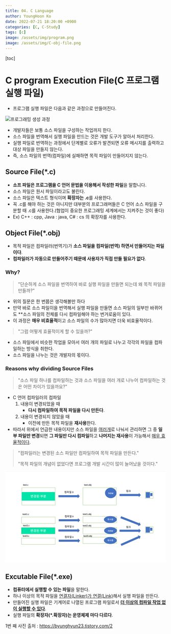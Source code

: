 ```yaml
---
title: 04. C Language
author: YoungHoon Ko
date: 2022-07-21 18:20:00 +0900
categories: [C, C-Study]
tags: [c]
image: /assets/img/program.png
image: /assets/img/C-obj-file.png
---
```


[toc]

# C program Execution File(C 프로그램 실행 파일)

- 프로그램 실행 파일은 다음과 같은 과정으로 만들어진다.

![프로그래밍 생성 과정](/assets/img/program.png)

- 개발자들은 보통 소스 파일을 구성하는 작업까지 한다.
- 소스 파일을 번역해서 실행 파일을 만드는 것은 개발 도구가 알아서 처리한다.
- 실행 파일로 번역하는 과정에서 단계별로 오류가 발견되면 오류 메시지를 출력하고 대상 파일을 만들지 않는다.
- 즉, 소스 파일의 번역(컴파일)에 실패하면 목적 파일이 만들어지지 않는다.

## Source File(*.c)

- **소프 파일은 프로그램을 C 언어 문법을 이용해서 작성한 파일**을 말합니다.
- 소스 파일은 원시 파일이라고도 불린다.
- 소스 파일은 텍스트 형식이며 **확장자는 .c**를 사용한다.
- 꼭 .c를 해야 하는 것은  아니지만 대부분의 프로그래머들은  C 언어 소스 파일을 구분할 때 .c를 사용한다.(협업이 중요한 프로그래밍 세계에서는 지켜주는 것이 좋다)
- Ex) C++ : cpp,  Java : java, C# : cs 의 확장자를 사용한다.

## Object File(*.obj)

- 목적 파일은 컴파일러(번역기)가 **소스 파일을 컴파일(번역) 하면서 만들어지는 파일이다**.
- **컴파일러가 자동으로 만들어주기 때문에 사용자가 직접 만들 필요가 없다**.

### Why?

> "단순하게 소스 파일을 번역하여 바로 실행 파일을 만들면 되는데 왜 목적 파일을 만들까?"

- 위의 질문은 한 번쯤은 생각해볼만 하다
- 만약 바로 소스 파일이을 번역해서 실행 파일을 만들면 소스 파일의 일부만 바뀌어도 **소스 파일의 전체를 다시 컴파일해야 하는 번거로움이 있다.
- 이 과정은 **매우 비효율적**이고 소스 파일의 수가 많아지면 더욱 비효율적이다.

> "그럼 어떻게 효율적이게 할 수 있을까?"

- 소스 파일에서 비슷한 작업을 모아서 여러 개의 파일로 나누고 각각의 파일을 컴파일하는 방식을 취한다.
- 소스 파일을 나누는 것은 개발자의 몫이다.

### Reasons why dividing Source Files

> "소스 파일 하나를 컴파일하는 것과 소스 파일을 여러 개로 나누어 컴파일하는 것은 어떤 차이가 있을까요?"

- C 언어 컴파일러의 컴파일
  1. 내용이 변경되었을 때
     - **다시 컴파일하여 목적 파일을 다시 만든다**.
  2. 내용이 변경되지 않았을 때
     - 이전에 만든 목적 파일을 **재사용**한다.
- 따라서 위에서 언급한 내용이지만 소스 파일을 <u>여러개</u>로 나눠서 관리하면 그 중 **일부 파일만 변경**되면 **그 파일만 다시 컴파일**하고 **나머지는 재사용**이 가능해서 <u>매우 효율적이다</u>.

> "컴파일러는 변경된 소스 파일만 컴파일하여 목적 파일을 만든다."
>
> "목적 파일의 개념이 없었다면 프로그램 개발 시간이 많이 늘어났을 것이다."

![C 언어 목적 파일의 역할](/assets/img/C-obj-file.png)

## Excutable File(*.exe)

- **컴퓨터에서 실행할 수 있는 파일**을 말한다.
- 하나 이상의 목적 파일을 <u>연결자(Linker)가 연결(Link)</u>해서 실행 파일을 만든다.
- 만들어진 실행 파일은 기계어로 나열된 프로그램 파일로서 <u>**더 이상의 컴파일 작업 없이 실행할 수 있다**</u>.
- 실행 파일의 **확장자(*.확장자)는 운영체제 마다 다르다**.





1번 째 사진 출처 : <https://byunghyun23.tistory.com/2>